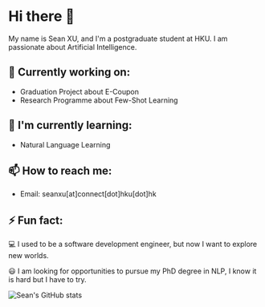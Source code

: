 # Hi there 👋

My name is Sean XU, and I'm a postgraduate student at HKU. I am passionate about Artificial Intelligence.

## 🔭 Currently working on:

- Graduation Project about E-Coupon
- Research Programme about Few-Shot Learning

## 🌱 I'm currently learning:

- Natural Language Learning

## 📫 How to reach me:

- Email: seanxu[at]connect[dot]hku[dot]hk

## ⚡ Fun fact:

💻  I used to be a software development engineer, but now I want to explore new worlds.

😃  I am looking for opportunities to pursue my PhD degree in NLP, I know it is hard but I have to try.



![Sean's GitHub stats](https://github-readme-stats.vercel.app/api?username=seanxuu&show_icons=true&theme=default&count_private=true&layout=compact)

